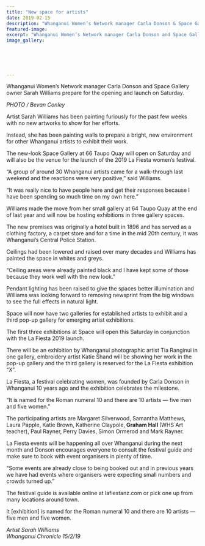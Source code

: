 ```yaml
---
title: "New space for artists"
date: 2019-02-15
description: "Whanganui Women’s Network manager Carla Donson & Space Gallery owner Sarah Williams prepare for the opening & launch"
featured-image: 
excerpt: "Whanganui Women’s Network manager Carla Donson and Space Gallery owner Sarah Williams prepare for the opening and launch on Saturday."
image_gallery:
    
    
    
    
    
---
```


<p>Whanganui Women&rsquo;s Network manager Carla Donson and Space Gallery owner Sarah Williams prepare for the opening and launch on Saturday.<strong></strong></p>
<p><em>PHOTO / Bevan Conley</em></p>
<div data-bind="foreach: articleBlocks">
<p data-bind="text: $data">Artist Sarah Williams has been painting furiously for the past few weeks with no new artworks to show for her efforts.</p>
<p data-bind="text: $data">Instead, she has been painting walls to prepare a bright, new environment for other Whanganui artists to exhibit their work.</p>
<p data-bind="text: $data">The new-look Space Gallery at 66 Taupo Quay will open on Saturday and will also be the venue for the launch of the 2019 La Fiesta women&rsquo;s festival.</p>
<p data-bind="text: $data">&ldquo;A group of around 30 Whanganui artists came for a walk-through last weekend and the reactions were very positive,&rdquo; said Williams.</p>
<p data-bind="text: $data">&ldquo;It was really nice to have people here and get their responses because I have been spending so much time on my own here.&rdquo;</p>
<p data-bind="text: $data">Williams made the move from her small gallery at 64 Taupo Quay at the end of last year and will now be hosting exhibitions in three gallery spaces.</p>
<p data-bind="text: $data">The new premises was originally a hotel built in 1896 and has served as a clothing factory, a carpet store and for a time in the mid 20th century, it was Whanganui&rsquo;s Central Police Station.</p>
<p data-bind="text: $data">Ceilings had been lowered and raised over many decades and Williams has painted the space in whites and greys.</p>
<p data-bind="text: $data">&ldquo;Ceiling areas were already painted black and I have kept some of those because they work well with the new look.&rdquo;</p>
<p data-bind="text: $data">Pendant lighting has been raised to give the spaces better illumination and Williams was looking forward to removing newsprint from the big windows to see the full effects in natural light.</p>
<p data-bind="text: $data">Space will now have two galleries for established artists to exhibit and a third pop-up gallery for emerging artist exhibitions.</p>
<p data-bind="text: $data">The first three exhibitions at Space will open this Saturday in conjunction with the La Fiesta 2019 launch.</p>
<p data-bind="text: $data">There will be an exhibition by Whanganui photographic artist Tia Ranginui in one gallery, embroidery artist Katie Shand will be showing her work in the pop-up gallery and the third gallery is reserved for the La Fiesta exhibition &ldquo;X&rdquo;.</p>
<p data-bind="text: $data">La Fiesta, a festival celebrating women, was founded by Carla Donson in Whanganui 10 years ago and the exhibition celebrates the milestone.</p>
<p data-bind="text: $data">&ldquo;It is named for the Roman numeral 10 and there are 10 artists &mdash; five men and five women.&rdquo;</p>
<p data-bind="text: $data">The participating artists are Margaret Silverwood, Samantha Matthews, Laura Papple, Katie Brown, Katherine Claypole,<strong> Graham Hall </strong>(WHS Art teacher), Paul Rayner, Perry Davies, Simon Ormerod and Mark Rayner.</p>
<p data-bind="text: $data">La Fiesta events will be happening all over Whanganui during the next month and Donson encourages everyone to consult the festival guide and make sure to book with event organisers in plenty of time.</p>
<p data-bind="text: $data">&ldquo;Some events are already close to being booked out and in previous years we have had events where organisers were expecting small numbers and crowds turned up.&rdquo;</p>
<p data-bind="text: $data">The festival guide is available online at lafiestanz.com or pick one up from many locations around town.</p>
<p data-bind="text: $data">It [exhibition] is named for the Roman numeral 10 and there are 10 artists &mdash; five men and five women.</p>
<p data-bind="text: $data"><em>Artist Sarah Williams</em><br /><em>Whanganui Chronicle 15/2/19</em></p>
</div>

